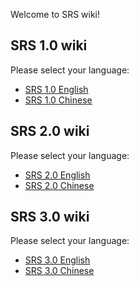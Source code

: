 Welcome to SRS wiki!

## SRS 1.0 wiki

Please select your language:
* [SRS 1.0 English](v1_EN_Home)
* [SRS 1.0 Chinese](v1_CN_Home)

## SRS 2.0 wiki

Please select your language:
* [SRS 2.0 English](v2_EN_Home)
* [SRS 2.0 Chinese](v2_CN_Home)

## SRS 3.0 wiki

Please select your language:
* [SRS 3.0 English](v3_EN_Home)
* [SRS 3.0 Chinese](v3_CN_Home)
